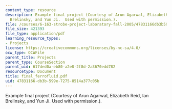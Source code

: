 ```yaml
---
content_type: resource
description: Example final project (Courtesy of Arun Agarwal, Elizabeth Reid, Ian
  Brelinsky, and Yun Ji.  Used with permission.).
file: /courses/6-163-strobe-project-laboratory-fall-2005/47831166db3b599e72758514a377c05b_final_ferrofluid.pdf
file_size: 421393
file_type: application/pdf
learning_resource_types:
- Projects
license: https://creativecommons.org/licenses/by-nc-sa/4.0/
ocw_type: OCWFile
parent_title: Projects
parent_type: CourseSection
parent_uid: 617ded0a-eb80-a2e8-2f8d-2a3670edd782
resourcetype: Document
title: final_ferrofluid.pdf
uid: 47831166-db3b-599e-7275-8514a377c05b
---
```

Example final project (Courtesy of Arun Agarwal, Elizabeth Reid, Ian Brelinsky, and Yun Ji.  Used with permission.).